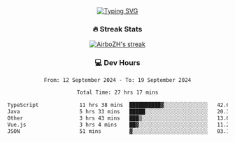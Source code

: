 
<div align="center">
  <a href="https://git.io/typing-svg"><img src="https://readme-typing-svg.demolab.com?font=Fira+Code&size=30&pause=1000&color=33F7F5&center=true&vCenter=true&width=435&lines=Hi+there+%F0%9F%91%8B+I+am+AirboZH+;Welcome+to+my+Github" alt="Typing SVG" /></a>

<h3>🔥 Streak Stats</h3>

<!-- GitHub Readme Streak Stats - https://github.com/DenverCoder1/github-readme-streak-stats -->
<p>
  <a href="https://github.com/DenverCoder1/github-readme-streak-stats">
    <img title="🔥 Get streak stats for your profile at git.io/streak-stats" alt="AirboZH's streak" src="https://streak-stats.demolab.com/?user=AirboZH&theme=monokai-metallian&hide_border=true"/>
  </a>
</p>

<h3>💻 Dev Hours</h3>
<!--START_SECTION:waka-->

```txt
From: 12 September 2024 - To: 19 September 2024

Total Time: 27 hrs 17 mins

TypeScript             11 hrs 38 mins  ██████████▓░░░░░░░░░░░░░░   42.66 %
Java                   5 hrs 33 mins   █████░░░░░░░░░░░░░░░░░░░░   20.38 %
Other                  3 hrs 43 mins   ███▒░░░░░░░░░░░░░░░░░░░░░   13.67 %
Vue.js                 3 hrs 4 mins    ██▓░░░░░░░░░░░░░░░░░░░░░░   11.24 %
JSON                   51 mins         ▓░░░░░░░░░░░░░░░░░░░░░░░░   03.17 %
```

<!--END_SECTION:waka-->
</div>  
